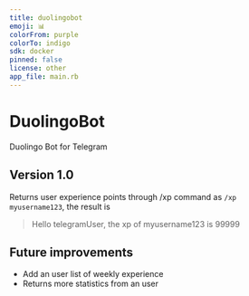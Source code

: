 ```yaml
---
title: duolingobot
emoji: 📊
colorFrom: purple
colorTo: indigo
sdk: docker
pinned: false
license: other
app_file: main.rb
---
```


# DuolingoBot
Duolingo Bot for Telegram
## Version 1.0
Returns user experience points through /xp command as
```/xp myusername123```, the result is
> Hello telegramUser, the xp of myusername123 is 99999
## Future improvements
- Add an user list of weekly experience
- Returns more statistics from an user
